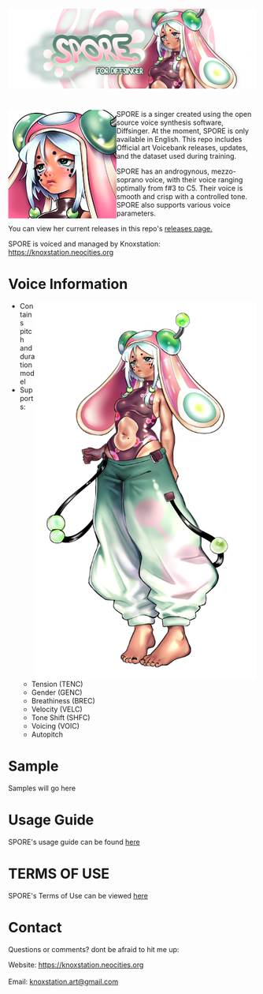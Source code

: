 <p align="center">
<img src="Art/banner.png" >
</p>

#

<img src="Art/icon.png" align="left" width="220"> SPORE is a singer created using the open source voice synthesis software, Diffsinger. At the moment, SPORE is only available in English. 
This repo includes Official art Voicebank releases, updates, and the dataset used during training. 

SPORE has an androgynous, mezzo-soprano voice, with their voice ranging optimally from f#3 to C5. Their voice is smooth and crisp with a controlled tone. SPORE also supports various voice parameters.

You can view her current releases in this repo's [releases page.
](https://github.com/knoxstation/SPORE/releases) <br>

SPORE is voiced and managed by Knoxstation: https://knoxstation.neocities.org
<br clear="all" />

# Voice Information 

<img src="Art/portrait.png" align="right" width="450">

* Contains pitch and duration model 
* Supports: 
  * Tension (TENC)
  * Gender (GENC)
  * Breathiness (BREC)
  * Velocity (VELC)
  * Tone Shift (SHFC)
  * Voicing (VOIC)
  * Autopitch 

# Sample
Samples will go here

# Usage Guide
SPORE's usage guide can be found [here](usage.md)

# TERMS OF USE
SPORE's Terms of Use can be viewed [here](TOS.md)

# Contact
Questions or comments? dont be afraid to hit me up:

Website: https://knoxstation.neocities.org <br><br>
Email: knoxstation.art@gmail.com
